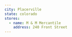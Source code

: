 ```yaml
---
city: Placerville
state: colorado
stores:
  - name: M & M Mercantile
    address: 240 Front Street
---
```

